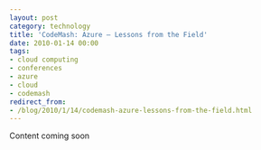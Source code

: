 ```yaml
---
layout: post
category: technology
title: 'CodeMash: Azure – Lessons from the Field'
date: 2010-01-14 00:00
tags:
- cloud computing
- conferences
- azure
- cloud
- codemash
redirect_from:
- /blog/2010/1/14/codemash-azure-lessons-from-the-field.html
---
```

Content coming soon
